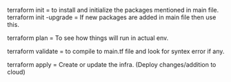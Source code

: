 <!-- Tarraform commands -->

terraform init = to install and initialize the packages mentioned in main file.
terraform init -upgrade = If new packages are added in main file then use this.

terraform plan = To see how things will run in actual env.

terraform validate = to compile to main.tf file and look for syntex error if any.

terraform apply = Create or update the infra. (Deploy changes/addition to cloud)
